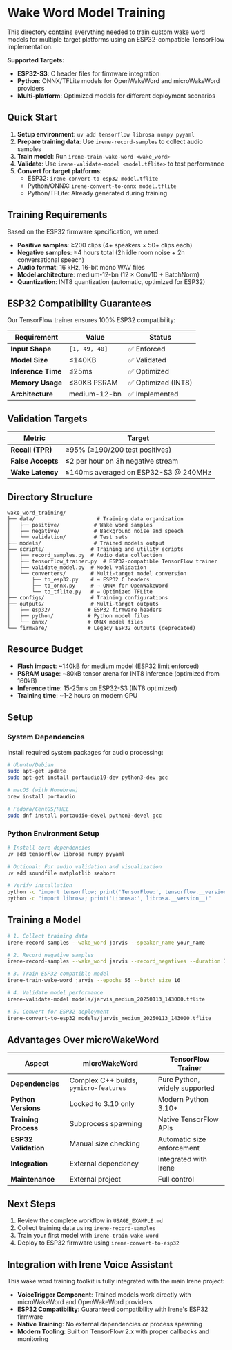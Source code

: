 # Wake Word Model Training

This directory contains everything needed to train custom wake word models for multiple target platforms using an ESP32-compatible TensorFlow implementation.

**Supported Targets:**
- **ESP32-S3**: C header files for firmware integration  
- **Python**: ONNX/TFLite models for OpenWakeWord and microWakeWord providers
- **Multi-platform**: Optimized models for different deployment scenarios

## Quick Start

1. **Setup environment**: `uv add tensorflow librosa numpy pyyaml`
2. **Prepare training data**: Use `irene-record-samples` to collect audio samples
3. **Train model**: Run `irene-train-wake-word <wake_word>`
4. **Validate**: Use `irene-validate-model <model.tflite>` to test performance
5. **Convert for target platforms**:
   - ESP32: `irene-convert-to-esp32 model.tflite`
   - Python/ONNX: `irene-convert-to-onnx model.tflite`
   - Python/TFLite: Already generated during training

## Training Requirements

Based on the ESP32 firmware specification, we need:

- **Positive samples**: ≥200 clips (4+ speakers × 50+ clips each)
- **Negative samples**: ≥4 hours total (2h idle room noise + 2h conversational speech)  
- **Audio format**: 16 kHz, 16-bit mono WAV files
- **Model architecture**: medium-12-bn (12 × Conv1D + BatchNorm)
- **Quantization**: INT8 quantization (automatic, optimized for ESP32)

## ESP32 Compatibility Guarantees

Our TensorFlow trainer ensures 100% ESP32 compatibility:

| **Requirement** | **Value** | **Status** |
|-----------------|-----------|------------|
| **Input Shape** | `[1, 49, 40]` | ✅ Enforced |
| **Model Size** | ≤140KB | ✅ Validated |
| **Inference Time** | ≤25ms | ✅ Optimized |
| **Memory Usage** | ≤80KB PSRAM | ✅ Optimized (INT8) |
| **Architecture** | medium-12-bn | ✅ Implemented |

## Validation Targets

| Metric | Target |
|--------|--------|
| **Recall (TPR)** | ≥95% (≥190/200 test positives) |
| **False Accepts** | ≤2 per hour on 3h negative stream |
| **Wake Latency** | ≤140ms averaged on ESP32-S3 @ 240MHz |

## Directory Structure

```
wake_word_training/
├── data/                    # Training data organization
│   ├── positive/           # Wake word samples
│   ├── negative/           # Background noise and speech
│   └── validation/         # Test sets
├── models/                 # Trained models output
├── scripts/               # Training and utility scripts
│   ├── record_samples.py  # Audio data collection
│   ├── tensorflow_trainer.py  # ESP32-compatible TensorFlow trainer
│   ├── validate_model.py  # Model validation
│   └── converters/        # Multi-target model conversion
│       ├── to_esp32.py    # → ESP32 C headers
│       ├── to_onnx.py     # → ONNX for OpenWakeWord
│       └── to_tflite.py   # → Optimized TFLite
├── configs/               # Training configurations
├── outputs/               # Multi-target outputs
│   ├── esp32/            # ESP32 firmware headers
│   ├── python/           # Python model files
│   └── onnx/             # ONNX model files
└── firmware/             # Legacy ESP32 outputs (deprecated)
```

## Resource Budget

- **Flash impact**: ~140kB for medium model (ESP32 limit enforced)
- **PSRAM usage**: ~80kB tensor arena for INT8 inference (optimized from 160kB)
- **Inference time**: 15-25ms on ESP32-S3 (INT8 optimized)
- **Training time**: ~1-2 hours on modern GPU

## Setup

### System Dependencies

Install required system packages for audio processing:

```bash
# Ubuntu/Debian
sudo apt-get update
sudo apt-get install portaudio19-dev python3-dev gcc

# macOS (with Homebrew)
brew install portaudio

# Fedora/CentOS/RHEL
sudo dnf install portaudio-devel python3-devel gcc
```

### Python Environment Setup

```bash
# Install core dependencies
uv add tensorflow librosa numpy pyyaml

# Optional: For audio validation and visualization
uv add soundfile matplotlib seaborn

# Verify installation
python -c "import tensorflow; print('TensorFlow:', tensorflow.__version__)"
python -c "import librosa; print('Librosa:', librosa.__version__)"
```

## Training a Model

```bash
# 1. Collect training data
irene-record-samples --wake_word jarvis --speaker_name your_name

# 2. Record negative samples
irene-record-samples --wake_word jarvis --record_negatives --duration 7200

# 3. Train ESP32-compatible model
irene-train-wake-word jarvis --epochs 55 --batch_size 16

# 4. Validate model performance
irene-validate-model models/jarvis_medium_20250113_143000.tflite

# 5. Convert for ESP32 deployment
irene-convert-to-esp32 models/jarvis_medium_20250113_143000.tflite
```

## Advantages Over microWakeWord

| **Aspect** | **microWakeWord** | **TensorFlow Trainer** |
|------------|-------------------|-------------------------|
| **Dependencies** | Complex C++ builds, `pymicro-features` | Pure Python, widely supported |
| **Python Versions** | Locked to 3.10 only | Modern Python 3.10+ |
| **Training Process** | Subprocess spawning | Native TensorFlow APIs |
| **ESP32 Validation** | Manual size checking | Automatic size enforcement |
| **Integration** | External dependency | Integrated with Irene |
| **Maintenance** | External project | Full control |

## Next Steps

1. Review the complete workflow in `USAGE_EXAMPLE.md`
2. Collect training data using `irene-record-samples`
3. Train your first model with `irene-train-wake-word`
4. Deploy to ESP32 firmware using `irene-convert-to-esp32`

## Integration with Irene Voice Assistant

This wake word training toolkit is fully integrated with the main Irene project:

- **VoiceTrigger Component**: Trained models work directly with microWakeWord and OpenWakeWord providers
- **ESP32 Compatibility**: Guaranteed compatibility with Irene's ESP32 firmware
- **Native Training**: No external dependencies or process spawning
- **Modern Tooling**: Built on TensorFlow 2.x with proper callbacks and monitoring 